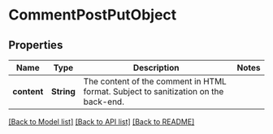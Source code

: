 # CommentPostPutObject

## Properties

Name | Type | Description | Notes
------------ | ------------- | ------------- | -------------
**content** | **String** | The content of the comment in HTML format. Subject to sanitization on the back-end. | 

[[Back to Model list]](../README.md#documentation-for-models) [[Back to API list]](../README.md#documentation-for-api-endpoints) [[Back to README]](../README.md)


